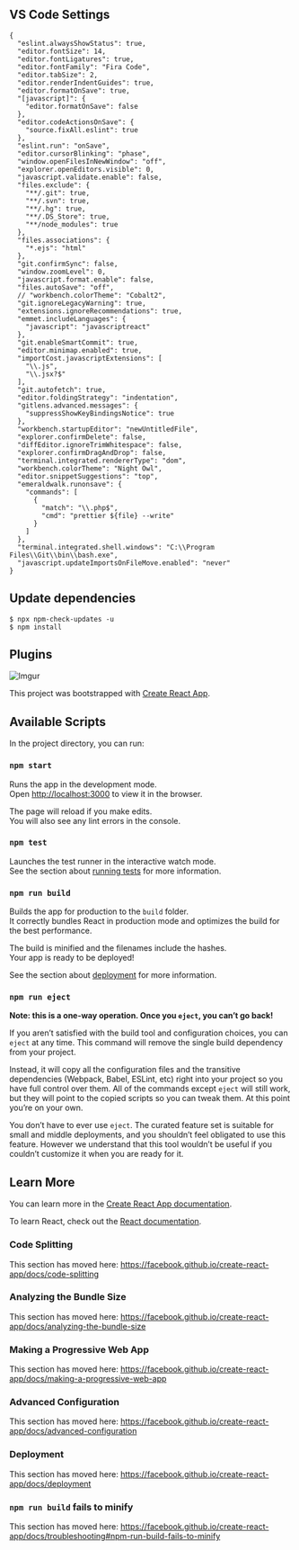 ## VS Code Settings

```
{
  "eslint.alwaysShowStatus": true,
  "editor.fontSize": 14,
  "editor.fontLigatures": true,
  "editor.fontFamily": "Fira Code",
  "editor.tabSize": 2,
  "editor.renderIndentGuides": true,
  "editor.formatOnSave": true,
  "[javascript]": {
    "editor.formatOnSave": false
  },
  "editor.codeActionsOnSave": {
    "source.fixAll.eslint": true
  },
  "eslint.run": "onSave",
  "editor.cursorBlinking": "phase",
  "window.openFilesInNewWindow": "off",
  "explorer.openEditors.visible": 0,
  "javascript.validate.enable": false,
  "files.exclude": {
    "**/.git": true,
    "**/.svn": true,
    "**/.hg": true,
    "**/.DS_Store": true,
    "**/node_modules": true
  },
  "files.associations": {
    "*.ejs": "html"
  },
  "git.confirmSync": false,
  "window.zoomLevel": 0,
  "javascript.format.enable": false,
  "files.autoSave": "off",
  // "workbench.colorTheme": "Cobalt2",
  "git.ignoreLegacyWarning": true,
  "extensions.ignoreRecommendations": true,
  "emmet.includeLanguages": {
    "javascript": "javascriptreact"
  },
  "git.enableSmartCommit": true,
  "editor.minimap.enabled": true,
  "importCost.javascriptExtensions": [
    "\\.js",
    "\\.jsx?$"
  ],
  "git.autofetch": true,
  "editor.foldingStrategy": "indentation",
  "gitlens.advanced.messages": {
    "suppressShowKeyBindingsNotice": true
  },
  "workbench.startupEditor": "newUntitledFile",
  "explorer.confirmDelete": false,
  "diffEditor.ignoreTrimWhitespace": false,
  "explorer.confirmDragAndDrop": false,
  "terminal.integrated.rendererType": "dom",
  "workbench.colorTheme": "Night Owl",
  "editor.snippetSuggestions": "top",
  "emeraldwalk.runonsave": {
    "commands": [
      {
        "match": "\\.php$",
        "cmd": "prettier ${file} --write"
      }
    ]
  },
  "terminal.integrated.shell.windows": "C:\\Program Files\\Git\\bin\\bash.exe",
  "javascript.updateImportsOnFileMove.enabled": "never"
}
```

## Update dependencies

```
$ npx npm-check-updates -u
$ npm install 
```

## Plugins 

![Imgur](https://i.imgur.com/BRLtf40.png)

This project was bootstrapped with [Create React App](https://github.com/facebook/create-react-app).

## Available Scripts

In the project directory, you can run:

### `npm start`

Runs the app in the development mode.<br>
Open [http://localhost:3000](http://localhost:3000) to view it in the browser.

The page will reload if you make edits.<br>
You will also see any lint errors in the console.

### `npm test`

Launches the test runner in the interactive watch mode.<br>
See the section about [running tests](https://facebook.github.io/create-react-app/docs/running-tests) for more information.

### `npm run build`

Builds the app for production to the `build` folder.<br>
It correctly bundles React in production mode and optimizes the build for the best performance.

The build is minified and the filenames include the hashes.<br>
Your app is ready to be deployed!

See the section about [deployment](https://facebook.github.io/create-react-app/docs/deployment) for more information.

### `npm run eject`

**Note: this is a one-way operation. Once you `eject`, you can’t go back!**

If you aren’t satisfied with the build tool and configuration choices, you can `eject` at any time. This command will remove the single build dependency from your project.

Instead, it will copy all the configuration files and the transitive dependencies (Webpack, Babel, ESLint, etc) right into your project so you have full control over them. All of the commands except `eject` will still work, but they will point to the copied scripts so you can tweak them. At this point you’re on your own.

You don’t have to ever use `eject`. The curated feature set is suitable for small and middle deployments, and you shouldn’t feel obligated to use this feature. However we understand that this tool wouldn’t be useful if you couldn’t customize it when you are ready for it.

## Learn More

You can learn more in the [Create React App documentation](https://facebook.github.io/create-react-app/docs/getting-started).

To learn React, check out the [React documentation](https://reactjs.org/).

### Code Splitting

This section has moved here: https://facebook.github.io/create-react-app/docs/code-splitting

### Analyzing the Bundle Size

This section has moved here: https://facebook.github.io/create-react-app/docs/analyzing-the-bundle-size

### Making a Progressive Web App

This section has moved here: https://facebook.github.io/create-react-app/docs/making-a-progressive-web-app

### Advanced Configuration

This section has moved here: https://facebook.github.io/create-react-app/docs/advanced-configuration

### Deployment

This section has moved here: https://facebook.github.io/create-react-app/docs/deployment

### `npm run build` fails to minify

This section has moved here: https://facebook.github.io/create-react-app/docs/troubleshooting#npm-run-build-fails-to-minify
